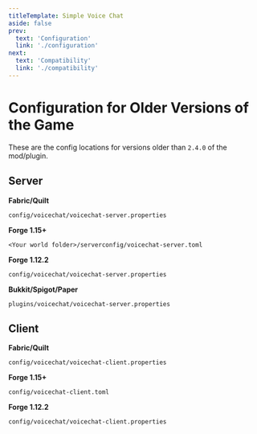 ```yaml
---
titleTemplate: Simple Voice Chat
aside: false
prev:
  text: 'Configuration'
  link: './configuration'
next:
  text: 'Compatibility'
  link: './compatibility'
---
```



# Configuration for Older Versions of the Game

These are the config locations for versions older than `2.4.0` of the mod/plugin.


## Server

**Fabric/Quilt**

`config/voicechat/voicechat-server.properties`

**Forge 1.15+**

`<Your world folder>/serverconfig/voicechat-server.toml`

**Forge 1.12.2**

`config/voicechat/voicechat-server.properties`

**Bukkit/Spigot/Paper**

`plugins/voicechat/voicechat-server.properties`


## Client

**Fabric/Quilt**

`config/voicechat/voicechat-client.properties`

**Forge 1.15+**

`config/voicechat-client.toml`

**Forge 1.12.2**

`config/voicechat/voicechat-client.properties`
